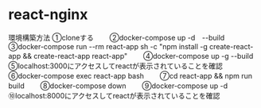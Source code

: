# react-nginx

環境構築方法
①cloneする　　
②docker-compose up -d　--build　　
③docker-compose run --rm react-app sh -c "npm install -g create-react-app && create-react-app react-app"　　
④docker-compose up -g --build　　
⑤localhost:3000にアクセスしてreactが表示されていることを確認　　
⑥docker-compose exec react-app bash　　
⑦cd react-app && npm run build　　
⑧docker-compose down　　
⑨docker-compose up -d　　
⑩localhost:8000にアクセスしてreactが表示されていることを確認　　
